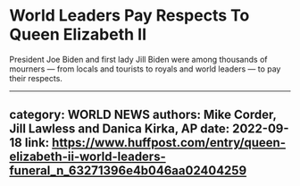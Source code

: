 # World Leaders Pay Respects To Queen Elizabeth II

President Joe Biden and first lady Jill Biden were among thousands of mourners — from locals and tourists to royals and world leaders — to pay their respects.

---
category: WORLD NEWS
authors: Mike Corder, Jill Lawless and Danica Kirka, AP
date: 2022-09-18
link: https://www.huffpost.com/entry/queen-elizabeth-ii-world-leaders-funeral_n_63271396e4b046aa02404259
---
